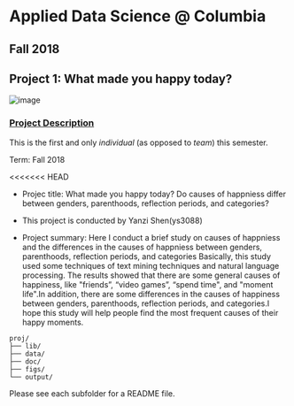 # Applied Data Science @ Columbia
## Fall 2018
## Project 1: What made you happy today?

![image](figs/title.jpeg)

### [Project Description](doc/)
This is the first and only *individual* (as opposed to *team*) this semester. 

Term: Fall 2018

<<<<<<< HEAD
+ Projec title: What made you happy today? Do causes of happniess differ between genders, parenthoods, reflection periods, and categories?
+ This project is conducted by Yanzi Shen(ys3088)

+ Project summary: Here I conduct a brief study on causes of happniess and the differences in the causes of happniess between genders, parenthoods, reflection periods, and categories Basically, this study used some techniques of text mining techniques and natural language processing. The results showed that there are some general causes of happiness, like "friends”, “video games”, “spend time", and "moment life".In addition, there are some differences in the causes of happiness between genders, parenthoods, reflection periods, and categories.I hope this study will help people find the most frequent causes of their happy moments. 
```
proj/
├── lib/
├── data/
├── doc/
├── figs/
└── output/
```

Please see each subfolder for a README file.

